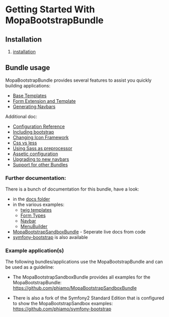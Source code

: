 Getting Started With MopaBootstrapBundle
=======================================

## Installation

1. [installation](1-installation.md)

## Bundle usage

MopaBootstrapBundle provides several features to assist you quickly building applications:

- [Base Templates](2-base-templates.md)
- [Form Extension and Template](3-form-extension-templates.md)
- [Generating Navbars](4-navbar-generation.md)

Additional doc:

- [Configuration Reference](configuration-reference.md)
- [Including bootstrap](including-bootstrap.md)
- [Changing Icon Framework](6-icons.md)
- [Css vs less](css-vs-less.md)
- [Using Sass as preprocessor](sass-configuration.md)
- [Assetic configuration](assetic-configuration.md)
- [Upgrading to new navbars](navbar-upgrade.md)
- [Support for other Bundles](99-support-for-other-bundles.md)

### Further documentation:

There is a bunch of documentation for this bundle, have a look:

* in the [docs folder](https://github.com/phiamo/MopaBootstrapBundle/blob/master/Resources/doc/)
* in the various examples:
    * [twig templates](https://github.com/phiamo/MopaBootstrapSandboxBundle/tree/master/Resources/views/Examples)
    * [Form Types](https://github.com/phiamo/MopaBootstrapSandboxBundle/tree/master/Form/Type)
    * [Navbar](https://github.com/phiamo/MopaBootstrapSandboxBundle/tree/master/Resources/config/examples)
    * [MenuBuilder](https://github.com/phiamo/MopaBootstrapSandboxBundle/tree/master/Navbar/Example)
*  [MopaBootstrapSandboxBundle](http://github.com/phiamo/MopaBootstrapSandboxBundle) - Seperate live docs from code
*  [symfony-bootstrap](https://github.com/phiamo/symfony-bootstrap) is also available

### Example application(s)

The following bundles/applications use the MopaBootstrapBundle and can be used as a
guideline:

- The MopaBootstrapSandboxBundle provides all examples for the MopaBootstrapBundle:
  https://github.com/phiamo/MopaBootstrapSandboxBundle

- There is also a fork of the Symfony2 Standard Edition that is configured to
  show the MopaBootstrapSandbox examples:
  https://github.com/phiamo/symfony-bootstrap

